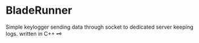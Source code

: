 # BladeRunner
Simple keylogger sending data through socket to dedicated server keeping logs. written in C++ 🗝️
